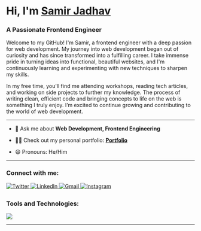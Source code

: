 <h1 align="left">Hi, I'm <a href="https://www.linkedin.com/in/samirzjadhav/" target="_blank">Samir Jadhav</a></h1>
<h3 align="left">A Passionate Frontend Engineer</h3>

<p>
Welcome to my GitHub! I'm Samir, a frontend engineer with a deep passion for web development. My journey into web development began out of curiosity and has since transformed into a fulfilling career. I take immense pride in turning ideas into functional, beautiful websites, and I'm continuously learning and experimenting with new techniques to sharpen my skills.
</p>

<p>
In my free time, you'll find me attending workshops, reading tech articles, and working on side projects to further my knowledge. The process of writing clean, efficient code and bringing concepts to life on the web is something I truly enjoy. I’m excited to continue growing and contributing to the world of web development.
</p>

<hr>

- 💬 Ask me about **Web Development, Frontend Engineering**

- 👨‍💻 Check out my personal portfolio: **<a href="[https://samirj.vercel.app/]" target="_blank">Portfolio</a>**

- 😄 Pronouns: He/Him

<hr>

<h3 align="left">Connect with me:</h3>
<div align="left">
  <a href="https://x.com/samirzjadhav" target="_blank">
    <img src="https://img.shields.io/badge/Twitter-%2300acee.svg?&style=for-the-badge&logo=twitter&logoColor=white" alt="Twitter" style="margin-bottom: 5px;" />
  </a>
  <a href="https://www.linkedin.com/in/samirzjadhav/" target="_blank">
    <img alt="LinkedIn" src="https://img.shields.io/badge/LinkedIn-%230077B5.svg?style=for-the-badge&logo=linkedin&logoColor=white"/>
  </a>
  <a href="mailto:samirzjadhav@gmail.com">
    <img alt="Gmail" src="https://img.shields.io/badge/Gmail-D14836?style=for-the-badge&logo=gmail&logoColor=white"/>
  </a>
  <a href="https://www.instagram.com/samirjadhaw/" target="_blank">
    <img alt="Instagram" src="https://img.shields.io/badge/Instagram-%23E4405F.svg?style=for-the-badge&logo=instagram&logoColor=white"/>
  </a>
</div>

<h3 align="left">Tools and Technologies:</h3>
<div align="left">
  <img src="https://skillicons.dev/icons?i=html,css,sass,js,react,nextjs,tailwind,bootstrap,git,github,vscode,linux,nodejs,framer,gsap" />
</div>

<hr>

